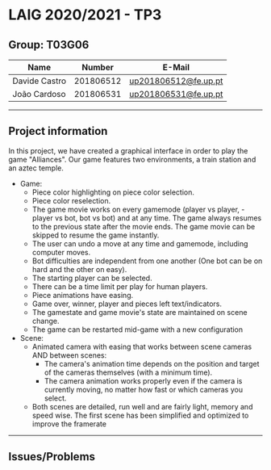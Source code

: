 # LAIG 2020/2021 - TP3

## Group: T03G06

| Name             | Number    | E-Mail               |
| ---------------- | --------- | -------------------- |
| Davide Castro    | 201806512 | up201806512@fe.up.pt |
| João Cardoso     | 201806531 | up201806531@fe.up.pt |

----
## Project information
In this project, we have created a graphical interface in order to play the game "Alliances".
Our game features two environments, a train station and an aztec temple.

- Game:
	- Piece color highlighting on piece color selection.
	- Piece color reselection.
	- The game movie works on every gamemode (player vs player, - player vs bot, bot vs bot) and at any time. The game always resumes to
    the previous state after the movie ends. The game movie can be skipped to resume the game instantly.
	- The user can undo a move at any time and gamemode, including computer moves.
	- Bot difficulties are independent from one another (One bot can be on hard and the other on easy).
	- The starting player can be selected.
	- There can be a time limit per play for human players.
	- Piece animations have easing.
	- Game over, winner, player and pieces left text/indicators.
	- The gamestate and game movie's state are maintained on scene change.
    - The game can be restarted mid-game with a new configuration
- Scene:
	- Animated camera with easing that works between scene cameras AND between scenes:
		- The camera's animation time depends on the position and target of the cameras themselves (with a minimum time).
		- The camera animation works properly even if the camera is currently moving, no matter how fast or which cameras you select.
	- Both scenes are detailed, run well and are fairly light, memory and speed wise.
		The first scene has been simplified and optimized to improve the framerate
	
----
## Issues/Problems
